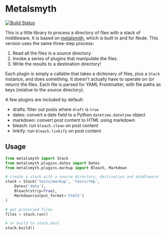 # Metalsmyth

[![Build Status](https://travis-ci.org/eyeseast/python-metalsmyth.svg)](https://travis-ci.org/eyeseast/python-metalsmyth)

This is a little library to process a directory of files with a stack of middleware. It is based on [metalsmith](http://www.metalsmith.io/), which is built in and for Node. This version uses the same three-step process:

1. Read all the files in a source directory.
2. Invoke a series of plugins that manipulate the files.
3. Write the results to a destination directory!

Each plugin is simply a callable that takes a dictionary of files, plus a `Stack` instance, and does something. It doesn't actually have to operate on (or return) the files. Each file is parsed for YAML Frontmatter, with file paths as keys (relative to the source directory).

A few plugins are included by default:

 - drafts: filter out posts where `draft` is `true`
 - dates: convert a date field to a Python `datetime.datetime` object
 - markdown: convert post content to HTML using markdown
 - bleach: run `bleach.clean` on post content
 - linkify: run `bleach.linkify` on post content


## Usage

```python
from metalsmyth import Stack
from metalsmyth.plugins.dates import Dates
from metalsmyth.plugins.markup import Bleach, Markdown

# create a stack with a source directory, destination and middleware
stack = Stack('tests/markup', 'tests/tmp',
    Dates('date'), 
    Bleach(strip=True), 
    Markdown(output_format='html5')
)

# get processed files
files = stack.run()

# or build to stack.dest
stack.build()
```